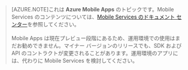 >[AZURE.NOTE]これは **Azure Mobile Apps** のトピックです。Mobile Services のコンテンツについては、[Mobile Services のドキュメント センター](/documentation/services/mobile-services/)を参照してください。<br/><br/>Mobile Apps は現在プレビュー段階にあるため、運用環境での使用はまだお勧めできません。マイナー バージョンのリリースでも、SDK および API のコントラクトが変更されることがあります。運用環境のアプリには、代わりに Mobile Services を検討してください。

<!---HONumber=July15_HO4-->